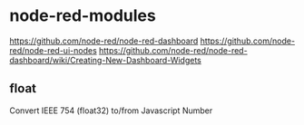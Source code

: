 # node-red-modules
https://github.com/node-red/node-red-dashboard
https://github.com/node-red/node-red-ui-nodes
https://github.com/node-red/node-red-dashboard/wiki/Creating-New-Dashboard-Widgets

## float
Convert IEEE 754 (float32) to/from Javascript Number
